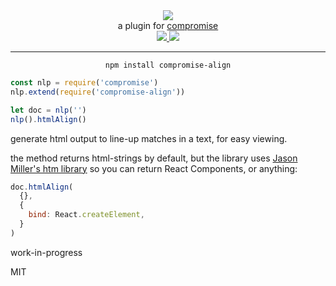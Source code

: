 <div align="center">
  <img src="https://cloud.githubusercontent.com/assets/399657/23590290/ede73772-01aa-11e7-8915-181ef21027bc.png" />

  <div>a plugin for <a href="https://github.com/spencermountain/compromise/">compromise</a></div>
  
  <!-- npm version -->
  <a href="https://npmjs.org/package/compromise-align">
    <img src="https://img.shields.io/npm/v/compromise-align.svg?style=flat-square" />
  </a>
  
  <!-- file size -->
  <a href="https://unpkg.com/compromise-align/builds/compromise-align.min.js">
    <img src="https://badge-size.herokuapp.com/spencermountain/compromise-align/master/builds/compromise-align.min.js" />
  </a>
   <hr/>
</div>

<div align="center">
  <code>npm install compromise-align</code>
</div>

```js
const nlp = require('compromise')
nlp.extend(require('compromise-align'))

let doc = nlp('')
nlp().htmlAlign()
```

generate html output to line-up matches in a text, for easy viewing.

the method returns html-strings by default, but the library uses [Jason Miller's htm library](https://github.com/developit/htm) so you can return React Components, or anything:

```js
doc.htmlAlign(
  {},
  {
    bind: React.createElement,
  }
)
```

work-in-progress

MIT
